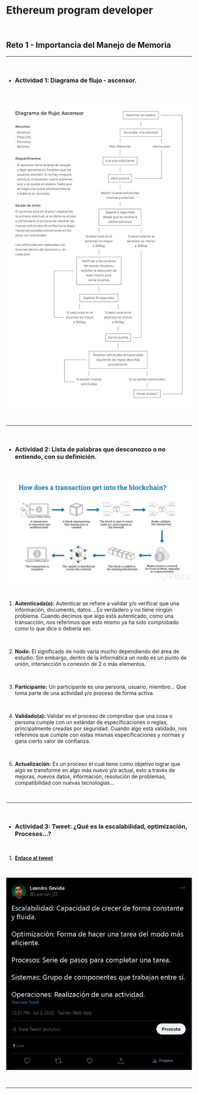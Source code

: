 # **Ethereum program developer**

<br/>

## **Reto 1 - Importancia del Manejo de Memoria**

---

<br/>

- ### **Actividad 1:** Diagrama de flujo - ascensor.

<br/>

![Diagrama](./media/diagrama-de-flujo.png)

<br/>

---

<br/>

- ### **Actividad 2:** Lista de palabras que desconozco o no entiendo, con su definición.

<br/>

![Proceso](./media/proceso-de-una-transacion.jpg)

<br/>

1. **Autenticada(o):** Autenticar se refiere a validar y/o verificar que una información, documento, datos... Es verdadero y no tiene ningún problema. Cuando decimos que algo está autenticado, como una transacción, nos referimos que esto mismo ya ha sido comprobado como lo que dice o debería ser.

<br/>

2. **Nodo:** El significado de nodo varía mucho dependiendo del área de estudio. Sin embargo, dentro de la informática un nodo es un punto de unión, intersección o conexión de 2 o más elementos.

<br/>

3. **Participante:** Un participante es una persona, usuario, miembro... Que toma parte de una actividad y/o proceso de forma activa.

<br/>

4. **Validado(a):** Validar es el proceso de comprobar que una cosa o persona cumple con un estándar de especificaciones o reglas, principalmente creadas por seguridad. Cuando algo está validado, nos referimos que cumple con estas mismas especificaciones y normas y gana cierto valor de confianza.

<br/>

5. **Actualización:** Es un proceso el cual tiene como objetivo lograr que algo se transforme en algo más nuevo y/o actual, esto a través de mejoras, nuevos datos, información, resolución de problemas, compatibilidad con nuevas tecnologías...

<br/>

---

<br/>

- ### **Actividad 3:** Tweet: ¿Qué es la escalabilidad, optimización, Procesos...?

<br/>

1. **[Enlace al tweet](https://twitter.com/Leander_GS/status/1543631000537808897)**

<br/>

![Imagen del tweet](./media/tweet.png)

<br/>

---
